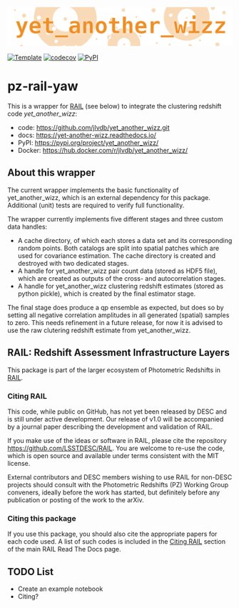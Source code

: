 ![alt text](https://raw.githubusercontent.com/jlvdb/yet_another_wizz/main/docs/source/_static/logo-dark.png)

[![Template](https://img.shields.io/badge/Template-LINCC%20Frameworks%20Python%20Project%20Template-brightgreen)](https://lincc-ppt.readthedocs.io/en/latest/)
[![codecov](https://codecov.io/gh/LSSTDESC/pz-rail-yaw/branch/main/graph/badge.svg)](https://codecov.io/gh/LSSTDESC/pz-rail-yaw)
[![PyPI](https://img.shields.io/pypi/v/yaw_rail?color=blue&logo=pypi&logoColor=white)](https://pypi.org/project/yaw_rail/)

# pz-rail-yaw

This is a wrapper for [RAIL](https://github.com/LSSTDESC/RAIL) (see below) to
integrate the clustering redshift code *yet_another_wizz*:

- code: https://github.com/jlvdb/yet_another_wizz.git
- docs: https://yet-another-wizz.readthedocs.io/
- PyPI: https://pypi.org/project/yet_another_wizz/
- Docker: https://hub.docker.com/r/jlvdb/yet_another_wizz/


## About this wrapper

The current wrapper implements the basic functionality of yet_another_wizz,
which is an external dependency for this package. Additional (unit) tests are
required to verify full functionality.

The wrapper currently implements five different stages and three custom data
handles:

- A cache directory, of which each stores a data set and its corresponding
  random points. Both catalogs are split into spatial patches which are used for
  covariance estimation. The cache directory is created and destroyed with two
  dedicated stages.
- A handle for yet_another_wizz pair count data (stored as HDF5 file), which are
created as outputs of the cross- and autocorrelation stages.
- A handle for yet_another_wizz clustering redshift estimates (stored as python
pickle), which is created by the final estimator stage.

The final stage does produce a qp ensemble as expected, but does so by setting
all negative correlation amplitudes in all generated (spatial) samples to zero.
This needs refinement in a future release, for now it is advised to use the raw
clutering redshift estimate from yet_another_wizz.


## RAIL: Redshift Assessment Infrastructure Layers

This package is part of the larger ecosystem of Photometric Redshifts
in [RAIL](https://github.com/LSSTDESC/RAIL).

### Citing RAIL

This code, while public on GitHub, has not yet been released by DESC and is
still under active development. Our release of v1.0 will be accompanied by a
journal paper describing the development and validation of RAIL.

If you make use of the ideas or software in RAIL, please cite the repository 
<https://github.com/LSSTDESC/RAIL>. You are welcome to re-use the code, which
is open source and available under terms consistent with the MIT license.

External contributors and DESC members wishing to use RAIL for non-DESC projects
should consult with the Photometric Redshifts (PZ) Working Group conveners,
ideally before the work has started, but definitely before any publication or 
posting of the work to the arXiv.

### Citing this package

If you use this package, you should also cite the appropriate papers for each
code used.  A list of such codes is included in the 
[Citing RAIL](https://lsstdescrail.readthedocs.io/en/stable/source/citing.html)
section of the main RAIL Read The Docs page.

## TODO List

- Create an example notebook
- Citing?
